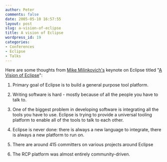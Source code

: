 ```yaml
---
author: Peter
comments: false
date: 2005-05-10 16:57:55
layout: post
slug: a-vision-of-eclipse
title: A vision of Eclipse
wordpress_id: 19
categories:
- Conferences
- Eclipse
- Talks
---
```


Here are some thoughts from [Mike Milinkovich's](http://www.jax.de/konferenzen/psecom,id,250,nodeid,.html#815) keynote on Eclipse titled "[A Vision of Eclipse](http://www.jax.de/konferenzen/jax05/sessions_popup.php?id=1543)":




	
  1. Primary goal of Eclipse is to build a general purpose tool platform.

	
  2. Writing software is hard - mostly because of all the people you have to talk to.

	
  3. One of the biggest problem in developing software is integrating all the tools you have to use. Eclipse is trying to provide a universal tooling platform to enable all of the tools to talk to each other.

	
  4. Eclipse is never done: there is always a new language to integrate, there is always a new platform to run on.

	
  5. There are around 415 committers on various projects around Eclipse

	
  6. The RCP platform was almost entirely community-driven.





